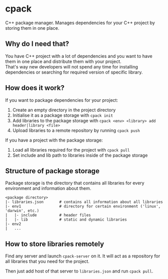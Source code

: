 # cpack
C++ package manager. 
Manages dependencies for your C++ project by storing them in one place.

## Why do I need that?

You have C++ project with a lot of dependencies and you want to have them in one place and distribute them with your project.  
That's way new developers will not spend any time for installing dependencies or searching for required version of specific library.

## How does it work?
If you want to package dependencies for your project:
 1. Create an empty directory in the project directory
 2. Initialise it as a package storage with `cpack init`
 3. Add libraries to the package storage with `cpack <env> <library> add header|library <file>`
 4. Upload libraries to a remote repository by running `cpack push`

If you have a project with the package storage:
 1. Load all libraries required for the project with `cpack pull`
 2. Set include and lib path to libraries inside of the package storage

## Structure of package storage
Package storage is the directory that contains all libraries for every environment and information about them.

```
<package directory>
|- libraries.json       # contains all information about all libraries
|- env1                 # directory for certain environment ('linux', 'darwin', etc.)
|   |- include          # header files
|   |- lib              # static and dynamic libraries
|- env2
|   ...
```

## How to store libraries remotely
Find any server and launch `cpack-server` on it. It will act as a repository for all libraries that you need for the project.

Then just add host of that server to `libraries.json` and run `cpack pull`.

